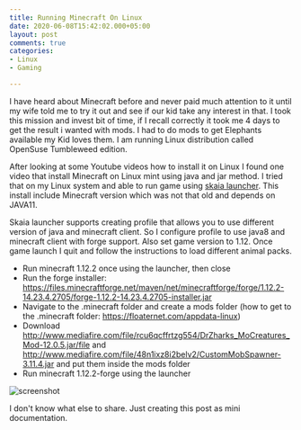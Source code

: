 ```yaml
---
title: Running Minecraft On Linux
date: 2020-06-08T15:42:02.000+05:00
layout: post
comments: true
categories:
- Linux
- Gaming

---
```

I have heard about Minecraft before and never paid much attention to it until my wife told me to try it out and see if our kid take any interest in that. I took this mission and invest bit of time, if I recall correctly it took me 4 days to get the result i wanted with mods. I had to do mods to get Elephants available my Kid loves them. I am running Linux distribution called OpenSuse Tumbleweed edition.

After looking at some Youtube videos how to install it on Linux I found one video that install Minecraft on Linux mint using java and jar method. I tried that on my Linux system and able to run game using [skaia launcher](https://www.skaia.website/). This install include Minecraft version which was not that old and depends on JAVA11.

Skaia launcher supports creating profile that allows you to use different version of java and minecraft client. So I configure profile to use java8 and minecraft client with forge support. Also set game version to 1.12. Once game launch I quit and follow the instructions to load different animal packs.

* Run minecraft 1.12.2 once using the launcher, then close
* Run the forge installer: https://files.minecraftforge.net/maven/net/minecraftforge/forge/1.12.2-14.23.4.2705/forge-1.12.2-14.23.4.2705-installer.jar
* Navigate to the .minecraft folder and create a mods folder (how to get to the .minecraft folder: https://floaternet.com/appdata-linux)
* Download http://www.mediafire.com/file/rcu6qcffrtzg554/DrZharks_MoCreatures_Mod-12.0.5.jar/file and http://www.mediafire.com/file/48n1ixz8i2belv2/CustomMobSpawner-3.11.4.jar and put them inside the mods folder
* Run minecraft 1.12.2-forge using the launcher

![screenshot](https://i.imgur.com/XbuCK2l.png)

I don't know what else to share. Just creating this post as mini documentation.